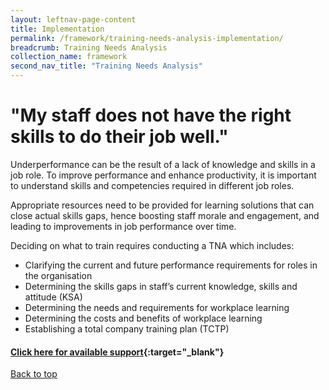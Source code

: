 ```yaml
---
layout: leftnav-page-content
title: Implementation
permalink: /framework/training-needs-analysis-implementation/
breadcrumb: Training Needs Analysis
collection_name: framework
second_nav_title: "Training Needs Analysis"
---
```



# **"My staff does not have the right skills to do their job well."**

Underperformance can be the result of a lack of knowledge and skills in a job role. To improve performance and enhance productivity, it is important to understand skills and competencies required in different job roles.

Appropriate resources need to be provided for learning solutions that can close actual skills gaps, hence boosting staff morale and engagement, and leading to improvements in job performance over time. 

Deciding on what to train requires conducting a TNA which includes:

- Clarifying the current and future performance requirements for roles in the organisation
- Determining the skills gaps in staff’s current knowledge, skills and attitude (KSA)
- Determining  the needs and requirements for workplace learning
- Determining the costs and benefits of workplace learning
- Establishing a total company training plan (TCTP)


#### [Click here for available support](https://nyp-wpl-staging.netlify.com/framework/training-needs-analysis-support/){:target="_blank"}

[Back to top](#top)
